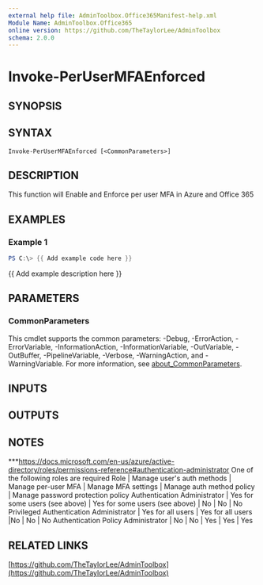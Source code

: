 ```yaml
---
external help file: AdminToolbox.Office365Manifest-help.xml
Module Name: AdminToolbox.Office365
online version: https://github.com/TheTaylorLee/AdminToolbox
schema: 2.0.0
---
```


# Invoke-PerUserMFAEnforced

## SYNOPSIS

## SYNTAX

```
Invoke-PerUserMFAEnforced [<CommonParameters>]
```

## DESCRIPTION
This function will Enable and Enforce per user MFA in Azure and Office 365

## EXAMPLES

### Example 1
```powershell
PS C:\> {{ Add example code here }}
```

{{ Add example description here }}

## PARAMETERS

### CommonParameters
This cmdlet supports the common parameters: -Debug, -ErrorAction, -ErrorVariable, -InformationAction, -InformationVariable, -OutVariable, -OutBuffer, -PipelineVariable, -Verbose, -WarningAction, and -WarningVariable. For more information, see [about_CommonParameters](http://go.microsoft.com/fwlink/?LinkID=113216).

## INPUTS

## OUTPUTS

## NOTES
***https://docs.microsoft.com/en-us/azure/active-directory/roles/permissions-reference#authentication-administrator
One of the following roles are required
Role	                                  | Manage user's auth methods	         | Manage per-user MFA	           | Manage MFA settings | Manage auth method policy | Manage password protection policy
Authentication Administrator             | Yes for some users (see above)       | Yes for some users (see above)  |	No	                |  No	                    | No
Privileged Authentication Administrator	| Yes for all users	                   | Yes for all users               |No	               | No	                       | No
Authentication Policy Administrator    | No                                   |	No                              | Yes                 | Yes	                      | Yes

## RELATED LINKS

[https://github.com/TheTaylorLee/AdminToolbox](https://github.com/TheTaylorLee/AdminToolbox)

